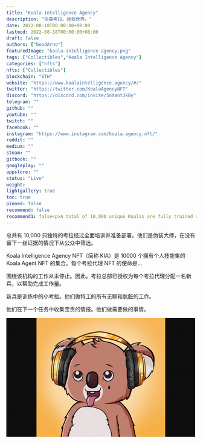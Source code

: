 ```yaml
---
title: "Koala Intelligence Agency"
description: "招募考拉。拯救世界。"
date: 2022-08-18T00:00:00+08:00
lastmod: 2022-08-18T00:00:00+08:00
draft: false
authors: ["boodArno"]
featuredImage: "koala-intelligence-agency.png"
tags: ["Collectibles","Koala Intelligence Agency"]
categories: ["nfts"]
nfts: ["Collectibles"]
blockchain: "ETH"
website: "https://www.koalaintelligence.agency/#/"
twitter: "https://twitter.com/KoalaAgencyNFT"
discord: "https://discord.com/invite/5nXant3kBy"
telegram: ""
github: ""
youtube: ""
twitch: ""
facebook: ""
instagram: "https://www.instagram.com/koala.agency.nft/"
reddit: ""
medium: ""
steam: ""
gitbook: ""
googleplay: ""
appstore: ""
status: "Live"
weight: 
lightgallery: true
toc: true
pinned: false
recommend: false
recommend1: false<p>A total of 10,000 unique Koalas are fully trained and prepared to deploy. They are masters of disguise, sifting their way through the general public without a shred of evidence left behind.</p>
---
```


总共有 10,000 只独特的考拉经过全面培训并准备部署。他们是伪装大师，在没有留下一丝证据的情况下从公众中筛选。

Koala Intelligence Agency NFT（简称 KIA）是 10000 个拥有个人技能集的 Koala Agent NFT 的集合。每个考拉代理 NFT 的使命是...

围绕该机构的工作从未停止。因此，考拉总部已授权为每个考拉代理分配一名新兵，以帮助完成工作量。

新兵是训练中的小考拉。他们做特工的所有无聊和肮脏的工作。

他们在下一个任务中收集宝贵的情报。他们做需要做的事情。



![koalaintelligenceagency-dapp-collectibles-ethereum-image1-500x315_a50df77f5af378068faeeb89ad692e89](koalaintelligenceagency-dapp-collectibles-ethereum-image1-500x315_a50df77f5af378068faeeb89ad692e89.png)